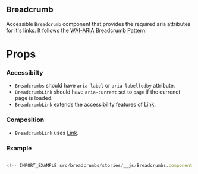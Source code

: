 ## Breadcrumb

Accessible `Breadcrumb` component that provides the required aria attributes for
it's links. It follows the
[WAI-ARIA Breadcrumb Pattern](https://www.w3.org/TR/wai-aria-practices-1.2/#breadcrumb).

# Props

### Accessibilty

- `Breadcrumbs` should have `aria-label` or `aria-labelledby` attribute.
- `BreadcrumbLink` should have `aria-current` set to `page` if the currenct page
  is loaded.
- `BreadcrumbLink` extends the accessibility features of [Link](#Link).

### Composition

- `BreadcrumbLink` uses [Link](#Link).

### Example

```js

<!-- IMPORT_EXAMPLE src/breadcrumbs/stories/__js/Breadcrumbs.component.jsx -->

```
